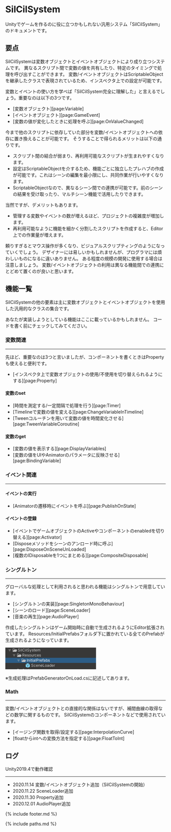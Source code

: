 # SilCilSystem

Unityでゲームを作るのに役に立つかもしれない汎用システム「SilCilSystem」のドキュメントです。

## 要点

SilCilSystemは変数オブジェクトとイベントオブジェクトにより成り立つシステムです。
異なるスクリプト間で変数の値を共有したり、特定のタイミングで処理を呼び出すことができます。
変数/イベントオブジェクトはScriptableObjectを継承したクラスで表現されているため、インスペクタ上での設定が可能です。

変数とイベントの使い方を学べば「SilCilSystem完全に理解した」と言えるでしょう。重要なのは以下の3つです。

- [変数オブジェクト][page:Variable]
- [イベントオブジェクト][page:GameEvent]
- [変数の値が変化したときに処理を呼ぶ][page:OnValueChanged]

今まで他のスクリプトに依存していた部分を変数/イベントオブジェクトへの依存に置き換えることが可能です。
そうすることで得られるメリットは以下の通りです。

- スクリプト間の結合が弱まり、再利用可能なスクリプトが生まれやすくなります。
- 設定はScriptableObjectを介するため、機能ごとに独立したプレハブの作成が可能です。これはシーンの編集を最小限にし、共同作業が行いやすくなります。
- ScriptableObjectなので、異なるシーン間での連携が可能です。前のシーンの結果を受け取ったり、マルチシーン機能で活用したりできます。

当然ですが、デメリットもあります。

- 管理する変数やイベントの数が増えるほど、プロジェクトの複雑度が増加します。
- 再利用可能なように機能を細かく分割したスクリプトを作成すると、Editor上での作業量が増えます。

頼りすぎるとマウス操作が多くなり、ビジュアルスクリプティングのようになっていくでしょう。
デザイナーには易しいかもしれませんが、プログラマには煩わしいものになるに違いありません。
ある程度の規模の開発に使用する場合は注意しましょう。
変数/イベントオブジェクトの利用は異なる機能間での連携にとどめて置くのが良いと思います。

## 機能一覧

SilCilSystemの他の要素は主に変数オブジェクトとイベントオブジェクトを使用した汎用的なクラスの集合です。

あなたが実装しようとしている機能はここに載っているかもしれません。
コードを書く前にチェックしてみてください。

### 変数関連

---

先ほど、重要なのは3つと言いましたが、コンポーネントを書くときはPropertyも使えると便利です。

- [インスペクタ上で変数オブジェクトの使用/不使用を切り替えられるようにする][page:Property]

#### 変数のset

- [時間を測定する/一定間隔で処理を行う][page:Timer]
- [Timelineで変数の値を変える][page:ChangeVariableInTimeline]
- [Tweenコルーチンを用いて変数の値を時間変化させる][page:TweenVariableCoroutine]

#### 変数のget

- [変数の値を表示する][page:DisplayVariables]
- [変数の値をUIやAnimatorのパラメータに反映させる][page:BindingVariable]

### イベント関連

---

#### イベントの実行

- [Animatorの遷移時にイベントを呼ぶ][page:PublishOnState]

#### イベントの登録

- [イベントでゲームオブジェクトのActiveやコンポーネントのenabledを切り替える][page:Activator]
- [Disposeメソッドをシーンのアンロード時に呼ぶ][page:DisposeOnSceneUnLoaded]
- [複数のIDisposableを1つにまとめる][page:CompositeDisposable]

### シングルトン

---

グローバルな処理として利用されると思われる機能はシングルトンで用意しています。

- [シングルトンの実装][page:SingletonMonoBehaviour]
- [シーンのロード][page:SceneLoader]
- [音楽の再生][page:AudioPlayer]

作成したシングルトンはゲーム開始時に自動で生成されるようにEditor拡張されています。
Resources/InitialPrefabsフォルダ下に置かれている全てのPrefabが生成されるようになっています。

![InitialPrefabs][fig:InitialPrefabs]

※生成処理はPrefabGeneratorOnLoad.csに記述してあります。

### Math

---

変数/イベントオブジェクトとの直接的な関係はないですが、補間曲線の取得などの数学に関するものです。
SilCilSystemのコンポーネントなどで使用されています。

- [イージング関数を取得/設定する][page:InterpolationCurve]
- [floatからintへの変換方法を指定する][page:FloatToInt]

## ログ

Unity2019.4で動作確認

---

- 2020.11.14 変数/イベントオブジェクト追加（SilCilSystemの開始）
- 2020.11.22 SceneLoader追加
- 2020.11.30 Property追加
- 2020.12.01 AudioPlayer追加

<!--- footer --->

{% include footer.md %}

<!--- 参照 --->

{% include paths.md %}

[fig:InitialPrefabs]: Figures/InitialPrefabs.png
